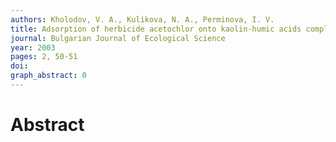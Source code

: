 ```yaml
---
authors: Kholodov, V. A., Kulikova, N. A., Perminova, I. V.
title: Adsorption of herbicide acetochlor onto kaolin-humic acids complexes
journal: Bulgarian Journal of Ecological Science
year: 2003
pages: 2, 50-51
doi: 
graph_abstract: 0
---
```


# Abstract 

 